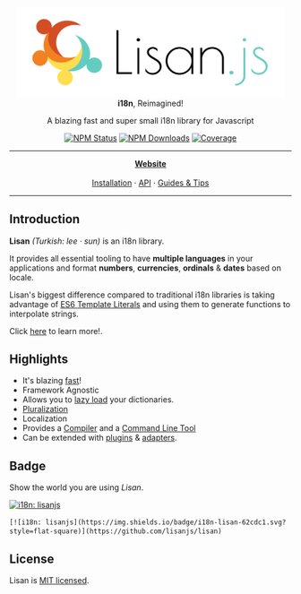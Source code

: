 <p align="center">
  <img alt="Lisan.js" src="./website/static/img/logo/banners/5_big.png" width="480">
  <br>
  <strong>i18n</strong>, Reimagined!
</p>

<p align="center">
  A blazing fast and super small i18n library for Javascript
</p>

<p align="center">
  <a href="https://www.npmjs.com/package/lisan"><img alt="NPM Status" src="https://img.shields.io/npm/v/lisan.svg?style=flat"></a>
  <a href="https://www.npmjs.com/package/lisan"><img alt="NPM Downloads" src="https://img.shields.io/npm/dt/lisan.svg"></a>
  <a href="https://coveralls.io/github/lisanjs/lisan?branch=master"><img alt="Coverage"
  src="https://coveralls.io/repos/github/lisanjs/lisan/badge.svg?branch=master&"></a>
</p>

<hr>

<p align="center">
<a href="https://lisanjs.com"><strong>Website</strong></a><br><br>
<a href="https://lisanjs.com/docs/what-is-lisan#installation">Installation</a> ·
<a href="https://lisanjs.com/docs/docs/full-api-reference">API</a> ·
<a href="https://lisanjs.com/docs/docs/pluralization">Guides & Tips</a>
</p>

<hr>

## Introduction

**Lisan** _(Turkish: lee &#183; sun)_ is an i18n library.

It provides all essential tooling to
have **multiple languages** in your applications and
format **numbers**, **currencies**, **ordinals** & **dates** based on locale.

Lisan's biggest difference compared to traditional i18n libraries
is taking advantage of
[ES6 Template Literals](https://developer.mozilla.org/en-US/docs/Web/JavaScript/Reference/Template_literals)
and using them to generate functions to interpolate strings.

Click [here](https://lisanjs.com/docs/what-is-lisan/) to learn more!.

## Highlights

- It's blazing [fast](https://lisanjs.com/docs/performance/)!
- Framework Agnostic
- Allows you to [lazy load](https://lisanjs.com/docs/lisan-plugin-loader/) your dictionaries.
- [Pluralization](https://lisanjs.com/docs/pluralization/)
- Localization
- Provides a [Compiler](https://lisanjs.com/docs/what-is-lisan-compiler) and a
  [Command Line Tool](https://lisanjs.com/docs/what-is-lisan-cli)
- Can be extended with [plugins](https://lisanjs.com/docs/lisan-plugins/) & [adapters](https://lisanjs.com/docs/lisan-adapters/).

## Badge

Show the world you are using _Lisan_.

[![i18n: lisanjs](https://img.shields.io/badge/i18n-Lisan-62cdc1.svg?style=flat-square)](https://github.com/lisanjs/lisan)

```text
[![i18n: lisanjs](https://img.shields.io/badge/i18n-lisan-62cdc1.svg?style=flat-square)](https://github.com/lisanjs/lisan)
```

## License

Lisan is [MIT licensed](./LICENCE).
